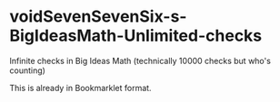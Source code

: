 # voidSevenSevenSix-s-BigIdeasMath-Unlimited-checks
Infinite checks in Big Ideas Math (technically 10000 checks but who's counting)

This is already in Bookmarklet format.
